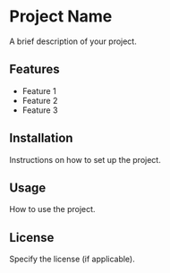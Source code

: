 # Project Name

A brief description of your project.

## Features
- Feature 1
- Feature 2
- Feature 3

## Installation
Instructions on how to set up the project.

## Usage
How to use the project.

## License
Specify the license (if applicable).
